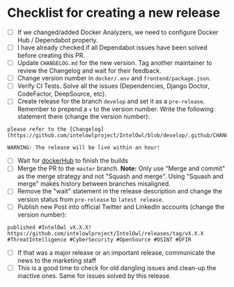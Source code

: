 # Checklist for creating a new release

- [ ] If we changed/added Docker Analyzers, we need to configure Docker Hub / Dependabot properly.
- [ ] I have already checked if all Dependabot issues have been solved before creating this PR.
- [ ] Update `CHANGELOG.md` for the new version. Tag another maintainer to review the Changelog and wait for their feedback.
- [ ] Change version number in `docker/.env` and `frontend/package.json`.
- [ ] Verify CI Tests. Solve all the issues (Dependencies, Django Doctor, CodeFactor, DeepSource, etc).
- [ ] Create release for the branch `develop` and set it as a `pre-release`. Remember to prepend a `v` to the version number.
      Write the following statement there (change the version number):

```commandline
please refer to the [Changelog](https://github.com/intelowlproject/IntelOwl/blob/develop/.github/CHANGELOG.md#v331)

WARNING: The release will be live within an hour!
```

- [ ] Wait for [dockerHub](https://hub.docker.com/repository/docker/intelowlproject/intelowl) to finish the builds
- [ ] Merge the PR to the `master` branch. **Note:** Only use "Merge and commit" as the merge strategy and not "Squash and merge". Using "Squash and merge" makes history between branches misaligned.
- [ ] Remove the "wait" statement in the release description and change the version status from `pre-release` to `latest release`.
- [ ] Publish new Post into official Twitter and LinkedIn accounts (change the version number):
```commandline
published #IntelOwl vX.X.X! https://github.com/intelowlproject/IntelOwl/releases/tag/vX.X.X #ThreatIntelligence #CyberSecurity #OpenSource #OSINT #DFIR
```
- [ ] If that was a major release or an important release, communicate the news to the marketing staff
- [ ] This is a good time to check for old dangling issues and clean-up the inactive ones. Same for issues solved by this release.